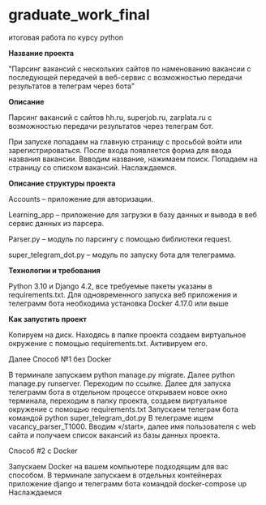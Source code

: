 # graduate_work_final


итоговая работа по курсу  python

**Название проекта**

"Парсинг вакансий с нескольких сайтов по наменованию вакансии
с последующей передачей в веб-сервис c возможностью передачи результатов в телеграм через бота"

**Описание** 

Парсинг вакансий с сайтов hh.ru, superjob.ru, zarplata.ru  с возможностью передачи результатов через телеграм бот.

При запуске попадаем на главную страницу с просьбой войти или зарегистрироваться.
После входа  появляется форма для ввода названия вакансии.
Ввводим название, нажимаем поиск.
Попадаем на страницу со списком вакансий.
Наслаждаемся.

**Описание структуры проекта**

Accounts – приложение для авторизации.

Learning_app – приложение для загрузки в базу данных и вывода в веб сервис данных из парсера.

Parser.py – модуль по парсингу с помощью библиотеки request.

super_telegram_dot.py – модуль по запуску бота для телеграмма.

**Технологии и требования**

Python 3.10 и Django 4.2, все требуемые пакеты указаны в requirements.txt. Для одновременного запуска
веб приложения и телеграмм бота необходима установка Docker 4.17.0 или выше

**Как запустить проект**

Копируем  на диск.
Находясь в папке проекта создаем виртуальное окружение с помощью requirements.txt.
Активируем его.

Далее Способ №1 без Docker

В терминале запускаем python manage.py migrate.
Далее python manage.py runserver.
Переходим  по ссылке.
Далее для запуска телеграмм бота в отдельном процессе открываем новое окно терминала, 
переходим в папку проекта, создаем виртуальное окружение
с помощью requirements.txt 
Запускаем телеграм бота командой python super_telegram_dot.py
В телеграме ищем vacancy_parser_T1000. Вводим «/start», далее имя 
пользователя  c web сайта и получаем список вакансий из базы данных проекта.

Способ #2 с Docker

Запускаем Docker на вашем компьютере подходящим для вас способом. В терминале запускаем в отдельных контейнерах
приложение django и телеграмм бота командой
docker-compose up 
Наслаждаемся

